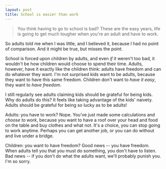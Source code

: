 ```yaml
---
layout: post
title: School is easier than work
---
```


> You think having to go to school is bad? These are the easy years, life is going to get much tougher when you're an adult and have to work.

So adults told me when I was little, and I believed it, because I had no point of comparison. And it might be true, but misses the point.

School is forced upon children by adults, and even _if_ it weren't too bad, it wouldn't be how children would choose to spend their time. Adults, however, have it exactly like the children think: adults have freedom and can do whatever they want. I'm not surprised kids want to be adults, because they want to have this same freedom. Children don't want to _have it easy_, they want to _have freedom_.

I still regularly see adults claiming kids should be grateful for being kids. Why do adults do this? It feels like taking advantage of the kids' naivety. Adults should be grateful for being so lucky as to be adults!

Adults: you have to work? Nope. You've just made some calculations and _choose to work_, because you want to have a roof over your head and food on the table and buy clothes and what not. It's a choice, you can stop going to work anytime. Perhaps you can get another job, or you can do without and live under a bridge.

Children: you want to have freedom? Good news -- you have freedom. When adults tell you that you must do something, you don't have to listen. Bad news -- if you don't do what the adults want, we'll probably punish you. I'm so sorry.
